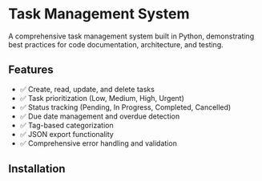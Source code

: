 # Task Management System

A comprehensive task management system built in Python, demonstrating best practices for code documentation, architecture, and testing.

## Features

- ✅ Create, read, update, and delete tasks
- ✅ Task prioritization (Low, Medium, High, Urgent)
- ✅ Status tracking (Pending, In Progress, Completed, Cancelled)
- ✅ Due date management and overdue detection
- ✅ Tag-based categorization
- ✅ JSON export functionality
- ✅ Comprehensive error handling and validation

## Installation